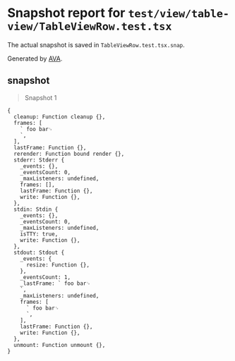 # Snapshot report for `test/view/table-view/TableViewRow.test.tsx`

The actual snapshot is saved in `TableViewRow.test.tsx.snap`.

Generated by [AVA](https://avajs.dev).

## <TableViewRow /> snapshot

> Snapshot 1

    {
      cleanup: Function cleanup {},
      frames: [
        ` foo bar␊
        `,
      ],
      lastFrame: Function {},
      rerender: Function bound render {},
      stderr: Stderr {
        _events: {},
        _eventsCount: 0,
        _maxListeners: undefined,
        frames: [],
        lastFrame: Function {},
        write: Function {},
      },
      stdin: Stdin {
        _events: {},
        _eventsCount: 0,
        _maxListeners: undefined,
        isTTY: true,
        write: Function {},
      },
      stdout: Stdout {
        _events: {
          resize: Function {},
        },
        _eventsCount: 1,
        _lastFrame: ` foo bar␊
        `,
        _maxListeners: undefined,
        frames: [
          ` foo bar␊
          `,
        ],
        lastFrame: Function {},
        write: Function {},
      },
      unmount: Function unmount {},
    }
